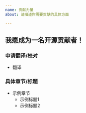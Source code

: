 ```yaml
---
name: 贡献力量
about: 请描述你需要贡献的具体方面

---
```


## 我愿成为一名开源贡献者！

###  申请翻译/校对

<!--请根据方向修改或添加下面的文字内容-->

  * 翻译

### 具体章节/标题

<!--可以选择只翻译某个具体标题,具体标题请查看SUMMARY.md文件-->

* 示例章节
  * 示例标题1
  * 示例标题2	

<!--提交issue之前请点击预览标签，符合要求之后再提交问题-->

<!--贡献完成时,可在提交备注内容中添加 close #issue编号 以关闭该issue 谢谢-->

